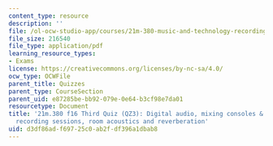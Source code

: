 ```yaml
---
content_type: resource
description: ''
file: /ol-ocw-studio-app/courses/21m-380-music-and-technology-recording-techniques-and-audio-production-fall-2016/d3df86adf69725c0ab2fdf396a1dbab8_MIT21M_380F16_quiz_qz3.pdf
file_size: 216540
file_type: application/pdf
learning_resource_types:
- Exams
license: https://creativecommons.org/licenses/by-nc-sa/4.0/
ocw_type: OCWFile
parent_title: Quizzes
parent_type: CourseSection
parent_uid: e87285be-bb92-079e-0e64-b3cf98e7da01
resourcetype: Document
title: '21m.380 f16 Third Quiz (QZ3): Digital audio, mixing consoles & strategies,
  recording sessions, room acoustics and reverberation'
uid: d3df86ad-f697-25c0-ab2f-df396a1dbab8
---
```

